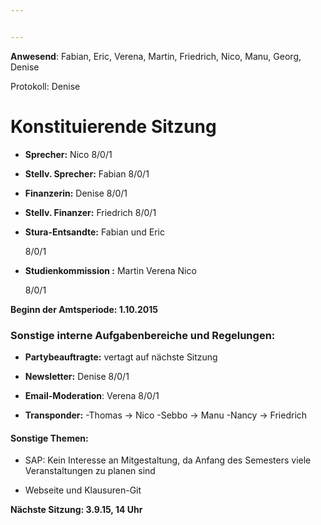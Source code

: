 ```yaml
---


---
```


**Anwesend**: Fabian, Eric, Verena, Martin, Friedrich, Nico, Manu, Georg, Denise

Protokoll: Denise

# Konstituierende Sitzung
* **Sprecher:**
Nico 8/0/1

* **Stellv. Sprecher:**
Fabian 8/0/1

* **Finanzerin:**
Denise 8/0/1

* **Stellv. Finanzer:**
Friedrich 8/0/1

* **Stura-Entsandte:**
Fabian und Eric 

	8/0/1      

* **Studienkommission :**
Martin
Verena
Nico 

	8/0/1


**Beginn der Amtsperiode: 1.10.2015**

### **Sonstige interne Aufgabenbereiche und Regelungen:**

* **Partybeauftragte:**
vertagt auf nächste Sitzung


* **Newsletter:**
Denise 8/0/1

* **Email-Moderation**:
Verena 8/0/1

* **Transponder:**
-Thomas → Nico
-Sebbo → Manu
-Nancy → Friedrich






#### Sonstige Themen:

* SAP: Kein Interesse an Mitgestaltung, da Anfang des Semesters viele Veranstaltungen zu planen sind

* Webseite und Klausuren-Git

**Nächste Sitzung: 3.9.15, 14 Uhr**
